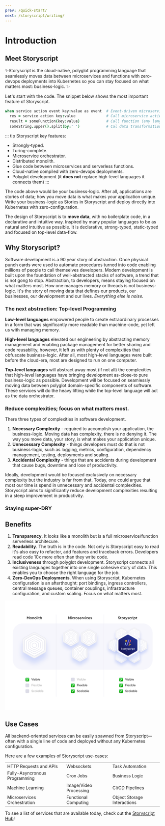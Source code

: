 ```yaml
---
prev: /quick-start/
next: /storyscript/writing/
---
```


# Introduction

## Meet Storyscript

✨Storyscript is the cloud-native, polyglot programming language that seamlessly moves data between microservices and functions with zero-devops deployments into Kubernetes so you can stay focused on what matters most: business-logic. ✨

Let's start with the code. The snippet below shows the most important feature of Storyscript.

```coffeescript
when service action event key:value as event  # Event-driven microservice
  res = service action key:value              # Call microservice action
  result = someFunction(key:value)            # Call function (any language)
  someString.upper().split(by:' ')            # Cal data transformation
```
::: tip Storyscript key features:
- Strongly-typed.
- Turing-complete.
- Microservice orchestrator.
- Distributed monolith.
- Glue code between microservices and serverless functions.
- Cloud-native compiled with zero-devops deployments.
- Polyglot development (it **does not** replace high-level languages it connects them)
:::

The code above would be your business-logic. After all, applications are stories of data; how you move data is what makes your application unique. Write your business-logic as Stories in Storyscript and deploy directly into Kubernetes with zero-configuration.

The design of Storyscript is to **move data**, with no boilerplate code, in a declarative and intuitive way. Inspired by many popular languages to be as natural and intuitive as possible. It is declarative, strong-typed, static-typed and focused on top-level data-flow.

## Why Storyscript?

Software development is a 90 year story of abstraction. Once physical punch cards were used to automate procedures turned into code enabling millions of people to call themselves developers. Modern development is built upon the foundation of well-abstracted stacks of software, a trend that is not gong to stop. Abstraction, to developers, means staying focused on what matters most. How one manages memory or threads is not business-logic. It's the story of moving data that defines our products, our businesses, our development and our lives. *Everything else is noise.*

### The next abstraction: Top-level Programming

**Low-level languages** empowered people to create extraordinary processes in a form that was significantly more readable than machine-code, yet left us with managing memory.

**High-level languages** elevated our engineering by abstracting memory management and enabling package management for better sharing and code reusability, however, it left us with plenty of complexities that obfuscate business-logic. After all, most high-level languages were built before the cloud-era, most are designed to run on one computer.

**Top-level languages** will abstract away most (if not all) the complexities that high-level languages have bringing development as-close-to pure business-logic as possible. Development will be focused on seamlessly moving data between polyglot domain-specific components of software. These services will do the heavy lifting while the top-level language will act as the data orchestrator.

### Reduce complexities; focus on what matters most.

There three types of complexities in software development.
1. **Necessary Complexity** - required to accomplish your application, the business-logic. Moving data has complexity, there is no denying it. The way you move data, your story, is what makes your application unique.
2. **Unnecessary Complexity** - things developers must do that is not business-logic, such as logging, metrics, configuration, dependency management, testing, deployments and scaling.
3. **Accidental Complexity** - things that are accidents during development that cause bugs, downtime and lose of productivity.

Ideally, development would be focused exclusively on necessary complexity but the industry is far from that. Today, one could argue that most our time is spend in unnecessary and accidental complexities. Storyscript aims to significantly reduce development complexities resulting in a steep improvement in productivity.

### Staying super-DRY



## Benefits

1. **Transparency**.
  It looks like a monolith but is a full microservice/function serverless architecure.
1. **Readability**.
  The truth is in the code. Not only is Storyscript easy to read it's also easy to refactor, add features and traceback errors. Developers read code 10x more often than they write code.
1. **Inclusiveness** through polyglot development.
  Storyscript connects all existing languages together into one single cohesive story of data. This enables you to choose the right language for the job.
1. **Zero-DevOps Deployments**.
  When using Storyscript, Kubernetes configuration is an afterthought: port bindings, ingress controllers, central message queues, container couplings, infrastructure configuration, and custom scaling. Focus on what matters most.

![stackup](./stackup.png)

## Use Cases

All backend-oriented services can be easily spawned from Storyscript— often with a single line of code and deployed without any Kubernetes configuration.

Here are a few examples of Storyscript use-cases:

|                               	|                       	|                             	|
|-------------------------------	|------------------------	|-----------------------------	|
| HTTP Requests and APIs        	| Websockets             	| Task Automation             	|
| Fully-Asyncronous Programming 	| Cron Jobs              	| Business Logic              	|
| Machine Learning              	| Image/Video Processing 	| CI/CD Pipelines             	|
| Microservices Orchestration   	| Functional Computing   	| Object Storage Interactions 	|

To see a list of services that are available today, check out the [Storyscript Hub](https://hub.storyscript.io/)!
